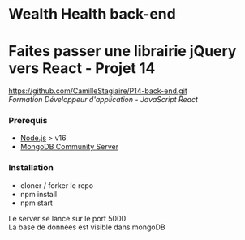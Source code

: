 # Wealth Health back-end

# Faites passer une librairie jQuery vers React - Projet 14  
https://github.com/CamilleStagiaire/P14-back-end.git  
*Formation Développeur d'application - JavaScript React*

### Prerequis
- [Node.js](https://nodejs.org/en/) > v16  
- [MongoDB Community Server](https://www.mongodb.com/try/download/community)

### Installation
- cloner / forker le repo  
- npm install  
- npm start  

Le server se lance sur le port 5000  
La base de données est visible dans mongoDB
